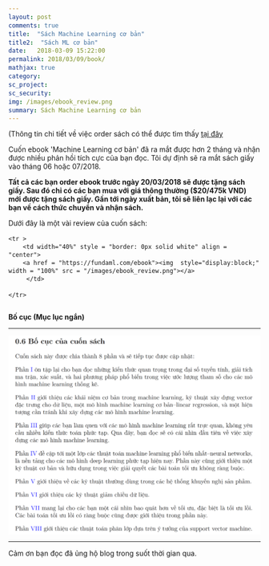 ```yaml
---
layout: post
comments: true
title:  "Sách Machine Learning cơ bản"
title2:  "Sách ML cơ bản"
date:   2018-03-09 15:22:00
permalink: 2018/03/09/book/
mathjax: true
category: 
sc_project: 
sc_security: 
img: /images/ebook_review.png
summary: Sách Machine Learning cơ bản 
---
```

(Thông tin chi tiết về việc order sách có thể được tìm thấy
[tại đây](https://machinelearningcoban.com/ebook)

Cuốn ebook 'Machine Learning cơ bản' đã ra mắt được hơn 2 tháng và nhận được nhiều phản hồi tích cực của bạn đọc. Tôi dự định sẽ ra mắt sách giấy vào tháng 06 hoặc 07/2018. 

**Tất cả các bạn order ebook trước ngày 20/03/2018 sẽ được tặng sách giấy. Sau đó chỉ có các bạn mua với giá thông thường ($20/475k VND) mới được tặng sách giấy. Gần tới ngày xuất bản, tôi sẽ liên lạc lại với các bạn về cách thức chuyển và nhận sách.**

Dưới đây là một vài review của cuốn sách:
<div>
<table width = "100%" style = "border: 0px solid white">

    <tr >
        <td width="40%" style = "border: 0px solid white" align = "center">
        <a href = "https://fundaml.com/ebook"><img  style="display:block;" width = "100%" src = "/images/ebook_review.png"></a>
         </td>
        
    </tr>
</table>
</div>

<a name="-bo-cuc-muc-luc-ngan"></a>

**Bố cục (Mục lục ngắn)**

<hr>
<div class="imgcap">
<img src ="/images/content.png" align = "center" width = "800">
</div>
<hr>
<a name="-gia-moi-ebook"></a>



Cảm ơn bạn đọc đã ủng hộ blog trong suốt thời gian qua. 